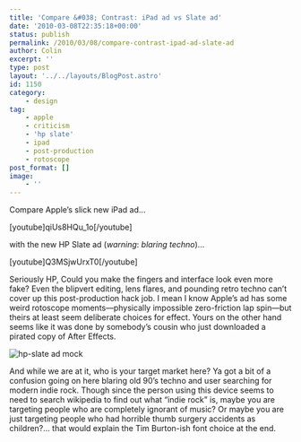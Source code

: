 ```yaml
---
title: 'Compare &#038; Contrast: iPad ad vs Slate ad'
date: '2010-03-08T22:35:18+00:00'
status: publish
permalink: /2010/03/08/compare-contrast-ipad-ad-slate-ad
author: Colin
excerpt: ''
type: post
layout: '../../layouts/BlogPost.astro'
id: 1150
category:
    - design
tag:
    - apple
    - criticism
    - 'hp slate'
    - ipad
    - post-production
    - rotoscope
post_format: []
image:
    - ''
---
```

Compare Apple’s slick new iPad ad…

\[youtube\]qiUs8HQu\_1o\[/youtube\]

with the new HP Slate ad (*warning*: *blaring techno*)…

\[youtube\]Q3MSjwUrxT0\[/youtube\]

Seriously HP, Could you make the fingers and interface look even more fake? Even the blipvert editing, lens flares, and pounding retro techno can’t cover up this post-production hack job. I mean I know Apple’s ad has some weird rotoscope moments—physically impossible zero-friction lap spin—but theirs at least seem deliberate choices for effect. Yours on the other hand seems like it was done by somebody’s cousin who just downloaded a pirated copy of After Effects.

![](https://catcubed.com/wp-content/uploads/2010/03/hp-slate.jpg "hp-slate ad mock")

And while we are at it, who is your target market here? Ya got a bit of a confusion going on here blaring old 90’s techno and user searching for modern indie rock. Though since the person using this device seems to need to search wikipedia to find out what “indie rock” is, maybe you are targeting people who are completely ignorant of music? Or maybe you are just targeting people who had horrible thumb surgery accidents as children?… that would explain the Tim Burton-ish font choice at the end.